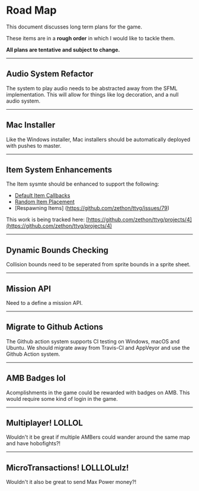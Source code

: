 # Road Map

This document discusses long term plans for the game. 

These items are in a **rough order** in which I would like to tackle them. 

**All plans are tentative and subject to change.**

<hr/>

## Audio System Refactor

The system to play audio needs to be abstracted away from the SFML implementation. This will allow for things like log decoration, and a null audio system.

<hr/>

## Mac Installer

Like the Windows installer, Mac installers should be automatically deployed with pushes to master.

<hr/>

## Item System Enhancements

The Item sysmte should be enhanced to support the following:

* [Default Item Callbacks](https://github.com/zethon/ttvg/issues/81)
* [Random Item Placement](https://github.com/zethon/ttvg/issues/80)
* [Respawning Items] (https://github.com/zethon/ttvg/issues/79)

This work is being tracked here: [https://github.com/zethon/ttvg/projects/4](https://github.com/zethon/ttvg/projects/4)

<hr>

## Dynamic Bounds Checking

Collision bounds need to be seperated from sprite bounds in a sprite sheet.

<hr/>

## Mission API

Need to a define a mission API.

<hr/>

## Migrate to Github Actions

The Github action system supports CI testing on Windows, macOS and Ubuntu. We should migrate away from Travis-CI and AppVeyor and use the Github Action system.

<hr/>

## AMB Badges lol

Acomplishments in the game could be rewarded with badges on AMB. This would require some kind of login in the game.

<hr/>

## Multiplayer! LOLLOL

Wouldn't it be great if multiple AMBers could wander around the same map and have hobofights?!

<hr/>

## MicroTransactions! LOLLLOLulz!

Wouldn't it also be great to send Max Power money?!
